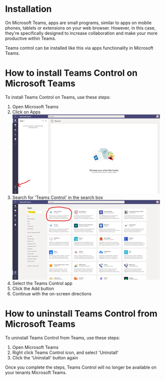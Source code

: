 # Installation

On Microsoft Teams, apps are small programs, similar to apps on mobile phones, tablets or extensions on your web browser. However, in this case, they're specifically designed to increase collaboration and make your more productive within Teams.

Teams control can be installed like this via apps functionality in Microsoft Teams. 

# How to install Teams Control on Microsoft Teams

To install Teams Control on Teams, use these steps:

1. Open Microsoft Teams
2. Click on Apps
![ClickApps.png](https://raw.githubusercontent.com/Infoworker/teamscontrol/master/.attachments/ClickApps-d920c282-5dc1-4038-82c8-97a659e7281e.png)
3. Search for 'Teams Control' in the search box
![SearchApps.png](https://raw.githubusercontent.com/Infoworker/teamscontrol/master/.attachments/SearchApps-5cc2d7ac-517e-47c0-b1c0-fa6e7756034f.png)
4. Select the Teams Control app
5. Click the Add button
6. Continue with the on-screen directions

# How to uninstall Teams Control from Microsoft Teams

To uninstall Teams Control from Teams, use these steps:

1. Open Microsoft Teams
2. Right click Teams Control icon, and select 'Uninstall'
3. Click the 'Uninstall' button again

Once you complete the steps, Teams Control will no longer be available on your tenants Microsoft Teams.
